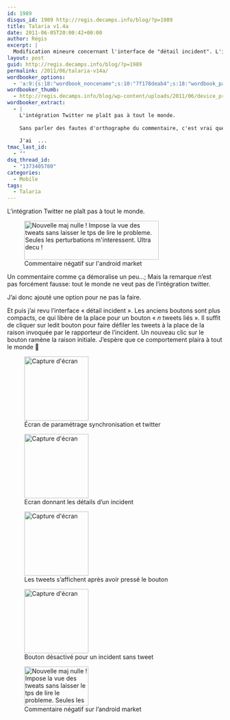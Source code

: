 ```yaml
---
id: 1989
disqus_id: 1989 http://regis.decamps.info/blog/?p=1989
title: Talaria v1.4a
date: 2011-06-05T20:00:42+00:00
author: Régis
excerpt: |
  Modification mineure concernant l'interface de "détail incident". L'intégration avec twitter n'est plus automatique
layout: post
guid: http://regis.decamps.info/blog/?p=1989
permalink: /2011/06/talaria-v14a/
wordbooker_options:
  - 'a:9:{s:18:"wordbook_noncename";s:10:"7f178deab4";s:18:"wordbook_page_post";s:4:"-100";s:18:"wordbook_orandpage";s:1:"2";s:23:"wordbook_default_author";s:1:"1";s:23:"wordbook_extract_length";s:3:"256";s:19:"wordbook_actionlink";s:3:"300";s:26:"wordbooker_publish_default";s:2:"on";s:18:"wordbook_attribute";s:0:"";s:29:"wordbooker_status_update_text";s:33:"New blog post :  %title% - %link%";}'
wordbooker_thumb:
  - http://regis.decamps.info/blog/wp-content/uploads/2011/06/device_pref_twitter-150x150.png
wordbooker_extract:
  - |
    L'intégration Twitter ne plaît pas à tout le monde.
    
    Sans parler des fautes d'orthographe du commentaire, c'est vrai que ça démoralise un peu... Mais la remarque n'est pas forcément fausse: tout le monde ne veut pas de l'intégration twitter.
    
    J'ai  ...
tmac_last_id:
  - ""
dsq_thread_id:
  - "1373405780"
categories:
  - Mobile
tags:
  - Talaria
---
```

L’intégration Twitter ne plaît pas à tout le monde.
  
<figure id="attachment_2016" style="width: 314px" class="wp-caption alignnone"><a href="http://regis.decamps.info/blog/2011/06/talaria-v14a/capture-d%e2%80%99ecran-2011-06-06-a-12-18-34/" rel="attachment wp-att-2016"><img src="http://regis.decamps.info/blog/wp-content/uploads/2011/06/Capture-d’écran-2011-06-06-à-12.18.34.png" alt="Nouvelle maj nulle ! Impose la vue des tweats sans laisser le tps de lire le probleme. Seules les perturbations m&#039;interessent. Ultra decu !" title="Commentaire négatif de Mathieu" width="314" height="91" class="size-full wp-image-2016" /></a><figcaption class="wp-caption-text">Commentaire négatif sur l'android market</figcaption></figure>

Un commentaire comme ça démoralise un peu…; Mais la remarque n’est pas forcément fausse: tout le monde ne veut pas de l’intégration twitter.

J’ai donc ajouté une option pour ne pas la faire.

Et puis j’ai revu l’interface « détail incident ». Les anciens boutons sont plus compacts, ce qui libère de la place pour un bouton « _n_ tweets liés ». Il suffit de cliquer sur ledit bouton pour faire défiler les tweets à la place de la raison invoquée par le rapporteur de l’incident. Un nouveau clic sur le bouton ramène la raison initiale. J’espère que ce comportement plaira à tout le monde 🙂

<div id='gallery-4' class='gallery galleryid-1989 gallery-columns-3 gallery-size-thumbnail'>
  <figure class='gallery-item'> 
  
  <div class='gallery-icon portrait'>
    <a href='http://regis.decamps.info/blog/2011/06/talaria-v14a/device_pref_twitter/'><img width="150" height="150" src="http://regis.decamps.info/blog/wp-content/uploads/2011/06/device_pref_twitter-150x150.png" class="attachment-thumbnail size-thumbnail" alt="Capture d&#039;écran" aria-describedby="gallery-4-1998" /></a>
  </div><figcaption class='wp-caption-text gallery-caption' id='gallery-4-1998'> Écran de paramétrage synchronisation et twitter </figcaption></figure><figure class='gallery-item'> 
  
  <div class='gallery-icon portrait'>
    <a href='http://regis.decamps.info/blog/2011/06/talaria-v14a/device_detail/'><img width="150" height="150" src="http://regis.decamps.info/blog/wp-content/uploads/2011/06/device_detail-150x150.png" class="attachment-thumbnail size-thumbnail" alt="Capture d&#039;écran" aria-describedby="gallery-4-2002" /></a>
  </div><figcaption class='wp-caption-text gallery-caption' id='gallery-4-2002'> Ecran donnant les détails d’un incident </figcaption></figure><figure class='gallery-item'> 
  
  <div class='gallery-icon portrait'>
    <a href='http://regis.decamps.info/blog/2011/06/talaria-v14a/device_tweet_flip/'><img width="150" height="150" src="http://regis.decamps.info/blog/wp-content/uploads/2011/06/device_tweet_flip-150x150.png" class="attachment-thumbnail size-thumbnail" alt="Capture d&#039;écran" aria-describedby="gallery-4-1993" /></a>
  </div><figcaption class='wp-caption-text gallery-caption' id='gallery-4-1993'> Les tweets s’affichent après avoir pressé le bouton </figcaption></figure><figure class='gallery-item'> 
  
  <div class='gallery-icon portrait'>
    <a href='http://regis.decamps.info/blog/2011/06/talaria-v14a/device_tweet_none/'><img width="150" height="150" src="http://regis.decamps.info/blog/wp-content/uploads/2011/06/device_tweet_none-150x150.png" class="attachment-thumbnail size-thumbnail" alt="Capture d&#039;écran" aria-describedby="gallery-4-1994" /></a>
  </div><figcaption class='wp-caption-text gallery-caption' id='gallery-4-1994'> Bouton désactivé pour un incident sans tweet </figcaption></figure><figure class='gallery-item'> 
  
  <div class='gallery-icon landscape'>
    <a href='http://regis.decamps.info/blog/2011/06/talaria-v14a/capture-d%e2%80%99ecran-2011-06-06-a-12-18-34/'><img width="150" height="91" src="http://regis.decamps.info/blog/wp-content/uploads/2011/06/Capture-d’écran-2011-06-06-à-12.18.34-150x91.png" class="attachment-thumbnail size-thumbnail" alt="Nouvelle maj nulle ! Impose la vue des tweats sans laisser le tps de lire le probleme. Seules les perturbations m&#039;interessent. Ultra decu !" aria-describedby="gallery-4-2016" /></a>
  </div><figcaption class='wp-caption-text gallery-caption' id='gallery-4-2016'> Commentaire négatif sur l’android market </figcaption></figure>
</div>
